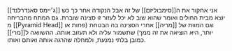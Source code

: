 אני אחקור את ה[[סימבוליזם]] של זה אבל הנקודה אחר כך כש [[ג׳יימס סאנדרלנד]] יוצא מבית החולים ואומר שהוא שוב לא יכל לעזור זו סצינה שוברת. 
גם המתח מהבריחה מ [[Pyramid Head]] וגם המוות של [[מריה]] אחרי הסצינה בה הבטחת (פחות או יותר, היא הוציאה את זה ממך) שתשמור עליה ולא תעזוב אותה.
ההשוואה ל[[מרי]] כמובן בלתי נמנעת, ולמחלה שהרגה אותה ואותם ואותו.